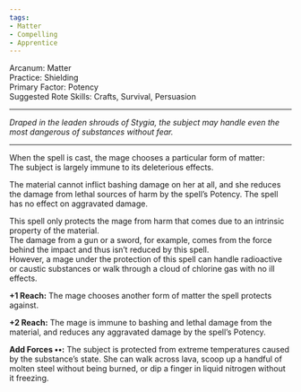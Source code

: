 ```yaml
---
tags:
- Matter
- Compelling
- Apprentice
---
```


Arcanum: Matter\
Practice: Shielding\
Primary Factor: Potency\
Suggested Rote Skills: Crafts, Survival, Persuasion

---

_Draped in the leaden shrouds of Stygia, the subject may handle even the most dangerous of substances without fear._

---

When the spell is cast, the mage chooses a particular form of matter:\
The subject is largely immune to its deleterious effects.

The material cannot inflict bashing damage on her at all, and she reduces the damage from lethal sources of harm by the spell’s Potency. The spell has no effect on aggravated damage.

This spell only protects the mage from harm that comes due to an intrinsic property of the material.\
The damage from a gun or a sword, for example, comes from the force behind the impact and thus isn’t reduced by this spell.\
However, a mage under the protection of this spell can handle radioactive or caustic substances or walk through a cloud of chlorine gas with no ill effects.

**+1 Reach:** The mage chooses another form of matter the spell protects against.

**+2 Reach:** The mage is immune to bashing and lethal damage from the material, and reduces any aggravated damage by the spell’s Potency.

**Add Forces ••:** The subject is protected from extreme temperatures caused by the substance’s state. She can walk across lava, scoop up a handful of molten steel without being burned, or dip a finger in liquid nitrogen without it freezing.